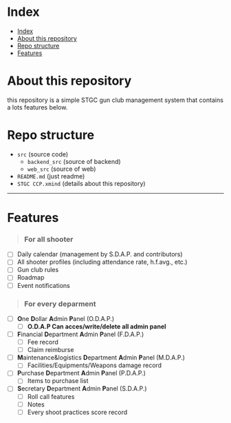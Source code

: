 # Index
- [Index](#index)
- [About this repository](#about-this-repository)
- [Repo structure](#repo-structure)
- [Features](#features)

# About this repository
this repository is a simple STGC gun club management system that contains a lots features below.

# Repo structure
* `src` (source code)
    * `backend_src` (source of backend)
    * `web_src` (source of web)
* `README.md` (just readme)
* `STGC CCP.xmind` (details about this repository)
***

# Features
> ### For all shooter
  - [ ] Daily calendar (management by S.D.A.P. and contributors)
  - [ ] All shooter profiles (including attendance rate, h.f.avg., etc.)
  - [ ] Gun club rules
  - [ ] Roadmap
  - [ ] Event notifications
> ### For every deparment
  - [ ] **O**ne **D**ollar **A**dmin **P**anel (O.D.A.P.)
    - [ ] **O.D.A.P Can acces/write/delete all admin panel**
  - [ ] **F**inancial **D**epartment **A**dmin **P**anel (F.D.A.P.)
    - [ ] Fee record
    - [ ] Claim reimburse
  - [ ] **M**aintenance&logistics **D**epartment **A**dmin **P**anel (M.D.A.P.)
    - [ ] Facilities/Equipments/Weapons damage record
  - [ ] **P**urchase **D**epartment **A**dmin **P**anel (P.D.A.P.)
    - [ ] Items to purchase list
  - [ ] **S**ecretary **D**epartment **A**dmin **P**anel (S.D.A.P.)
    - [ ] Roll call features
    - [ ] Notes
    - [ ] Every shoot practices score record